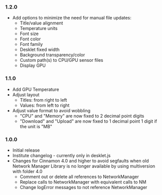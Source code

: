 
### 1.2.0
* Add options to minimize the need for manual file updates:
  * Title/value alignment
  * Temperature units
  * Font size
  * Font color
  * Font family
  * Desklet fixed width
  * Background transparency/color
  * Custom path(s) to CPU/GPU sensor files
  * Display GPU

### 1.1.0
* Add GPU Temperature
* Adjust layout
  * Titles: from right to left
  * Values: from left to right
* Adjust value format to avoid wobbling
  * "CPU" and "Memory" are now fixed to 2 decimal point digits
  * "Download" and "Upload" are now fixed to 1 decimal point 1 digit if the unit is "MB"

### 1.0.0
* Initial release
* Institute changelog - currently only in desklet.js
* Changes for Cinnamon 4.0 and higher to avoid segfaults when old Network Manager Library is no longer available by using multiversion with folder 4.0
  * Comment out or delete all references to NetworkManager
  * Replace calls to NetworkManager with equivalent calls to NM
  * Change logError messages to not reference NetworkManager  
